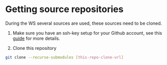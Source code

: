 # Getting source repositories
During the WS several sources are used, these sources need to be cloned.

1. Make sure you have an ssh-key setup for your Github account, see this [guide](https://help.github.com/en/github/authenticating-to-github/connecting-to-github-with-ssh)
   for more details.

1. Clone this repository
```bash
git clone --recurse-submodules [this-repo-clone-url]
```

